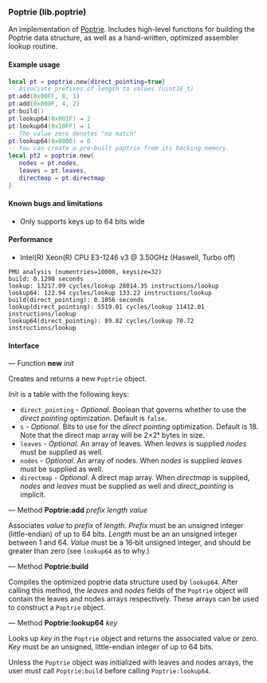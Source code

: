 ### Poptrie (lib.poptrie)

An implementation of
[Poptrie](http://conferences.sigcomm.org/sigcomm/2015/pdf/papers/p57.pdf).
Includes high-level functions for building the Poptrie data structure, as well
as a hand-written, optimized assembler lookup routine.

#### Example usage

```lua
local pt = poptrie.new{direct_pointing=true}
-- Associate prefixes of length to values (uint16_t)
pt:add(0x00FF, 8, 1)
pt:add(0x000F, 4, 2)
pt:build()
pt:lookup64(0x001F) ⇒ 2
pt:lookup64(0x10FF) ⇒ 1
-- The value zero denotes "no match"
pt:lookup64(0x0000) ⇒ 0
-- You can create a pre-built poptrie from its backing memory.
local pt2 = poptrie.new{
   nodes = pt.nodes,
   leaves = pt.leaves,
   directmap = pt.directmap
}
```

#### Known bugs and limitations

 - Only supports keys up to 64 bits wide

#### Performance

- Intel(R) Xeon(R) CPU E3-1246 v3 @ 3.50GHz (Haswell, Turbo off)

```
PMU analysis (numentries=10000, keysize=32)
build: 0.1290 seconds
lookup: 13217.09 cycles/lookup 28014.35 instructions/lookup
lookup64: 122.94 cycles/lookup 133.22 instructions/lookup
build(direct_pointing): 0.1056 seconds
lookup(direct_pointing): 5519.01 cycles/lookup 11412.01 instructions/lookup
lookup64(direct_pointing): 89.82 cycles/lookup 70.72 instructions/lookup
```

#### Interface

— Function **new** *init*

Creates and returns a new `Poptrie` object.

*Init* is a table with the following keys:

* `direct_pointing` - *Optional*. Boolean that governs whether to use the
  *direct pointing* optimization. Default is `false`.
* `s` - *Optional*. Bits to use for the *direct pointing* optimization.
  Default is 18. Note that the direct map array will be 2×2ˢ bytes in size.
* `leaves` - *Optional*. An array of leaves. When *leaves* is supplied *nodes*
   must be supplied as well.
* `nodes` - *Optional*. An array of nodes. When *nodes* is supplied *leaves*
   must be supplied as well.
* `directmap` - *Optional*. A direct map array. When *directmap* is supplied,
   *nodes* and *leaves* must be supplied as well and *direct_pointing* is
   implicit.

— Method **Poptrie:add** *prefix* *length* *value*

Associates *value* to *prefix* of *length*. *Prefix* must be an unsigned
integer (little-endian) of up to 64 bits. *Length* must be an an unsigned
integer between 1 and 64. *Value* must be a 16‑bit unsigned integer, and should
be greater than zero (see `lookup64` as to why.)

— Method **Poptrie:build**

Compiles the optimized poptrie data structure used by `lookup64`. After calling
this method, the *leaves* and *nodes* fields of the `Poptrie` object will
contain the leaves and nodes arrays respectively. These arrays can be used to
construct a `Poptrie` object.

— Method **Poptrie:lookup64** *key*

Looks up *key* in the `Poptrie` object and returns the associated value or
zero. *Key* must be an unsigned, little-endian integer of up to 64 bits.

Unless the `Poptrie` object was initialized with leaves and nodes arrays, the
user must call `Poptrie:build` before calling `Poptrie:lookup64`.
